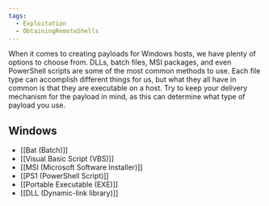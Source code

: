 ```yaml
---
tags:
  - Exploitation
  - ObtainingRemoteShells
---
```


When it comes to creating payloads for Windows hosts, we have plenty of options to choose from. DLLs, batch files, MSI packages, and even PowerShell scripts are some of the most common methods to use. Each file type can accomplish different things for us, but what they all have in common is that they are executable on a host. Try to keep your delivery mechanism for the payload in mind, as this can determine what type of payload you use.
## Windows 

- [[Bat (Batch)]]
- [[Visual Basic Script (VBS)]]
- [[MSI (Microsoft Software Installer)]]
- [[PS1 (PowerShell Script)]]
- [[Portable Executable (EXE)]]
- [[DLL (Dynamic-link library)]]






